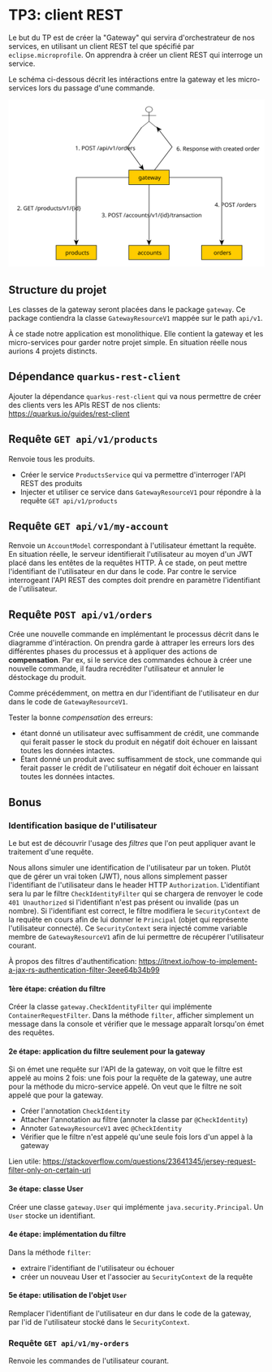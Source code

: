 # TP3: client REST

Le but du TP est de créer la "Gateway" qui servira d'orchestrateur de nos services, en utilisant un client REST tel que spécifié par `eclipse.microprofile`. On apprendra à créer un client REST qui interroge un service.

Le schéma ci-dessous décrit les intéractions entre la gateway et les micro-services lors du passage d'une commande.

![](./tp3-archi.svg)

## Structure du projet

Les classes de la gateway seront placées dans le package `gateway`. Ce package contiendra la classe `GatewayResourceV1` mappée sur le path `api/v1`.

À ce stade notre application est monolithique. Elle contient la gateway et les micro-services pour garder notre projet simple. En situation réelle nous aurions 4 projets distincts.

## Dépendance `quarkus-rest-client`

Ajouter la dépendance `quarkus-rest-client` qui va nous permettre de créer des clients vers les APIs REST de nos clients: https://quarkus.io/guides/rest-client

## Requête `GET api/v1/products`

Renvoie tous les produits.

- Créer le service `ProductsService` qui va permettre d'interroger l'API REST des produits
- Injecter et utiliser ce service dans `GatewayResourceV1` pour répondre à la requête `GET api/v1/products`

## Requête `GET api/v1/my-account`

Renvoie un `AccountModel` correspondant à l'utilisateur émettant la requête. En situation réelle, le serveur identifierait l'utilisateur au moyen d'un JWT placé dans les entêtes de la requêtes HTTP. À ce stade, on peut mettre l'identifiant de l'utilisateur en dur dans le code. Par contre le service interrogeant l'API REST des comptes doit prendre en paramètre l'identifiant de l'utilisateur.

## Requête `POST api/v1/orders`

Crée une nouvelle commande en implémentant le processus décrit dans le diagramme d'intéraction. On prendra garde à attraper les erreurs lors des différentes phases du processus et à appliquer des actions de __compensation__. Par ex, si le service des commandes échoue à créer une nouvelle commande, il faudra recréditer l'utilisateur et annuler le déstockage du produit.

Comme précédemment, on mettra en dur l'identifiant de l'utilisateur en dur dans le code de `GatewayResourceV1`.

Tester la bonne _compensation_ des erreurs:
- étant donné un utilisateur avec suffisamment de crédit, une commande qui ferait passer le stock du produit en négatif doit échouer en laissant toutes les données intactes.
- Étant donné un produit avec suffisamment de stock, une commande qui ferait passer le crédit de l'utilisateur en négatif doit échouer en laissant toutes les données intactes.

## Bonus

### Identification basique de l'utilisateur

Le but est de découvrir l'usage des _filtres_ que l'on peut appliquer avant le traitement d'une requête.

Nous allons simuler une identification de l'utilisateur par un token. Plutôt que de gérer un vrai token (JWT), nous allons simplement passer l'identifiant de l'utilisateur dans le header HTTP `Authorization`.
L'identifiant sera lu par le filtre `CheckIdentityFilter` qui se chargera de renvoyer le code `401 Unauthorized` si l'identifiant n'est pas présent ou invalide (pas un nombre). Si l'identifiant est correct, le filtre modifiera le `SecurityContext` de la requête en cours afin de lui donner le `Principal` (objet qui représente l'utilisateur connecté). Ce `SecurityContext` sera injecté comme variable membre de `GatewayResourceV1` afin de lui permettre de récupérer l'utilisateur courant.

À propos des filtres d'authentification: https://itnext.io/how-to-implement-a-jax-rs-authentication-filter-3eee64b34b99

#### 1ère étape: création du filtre

Créer la classe `gateway.CheckIdentityFilter` qui implémente `ContainerRequestFilter`. Dans la méthode `filter`, afficher simplement un message dans la console et vérifier que le message apparaît lorsqu'on émet des requêtes.

#### 2e étape: application du filtre seulement pour la gateway

Si on émet une requête sur l'API de la gateway, on voit que le filtre est appelé au moins 2 fois: une fois pour la requête de la gateway, une autre pour la méthode du micro-service appelé. On veut que le filtre ne soit appelé que pour la gateway.

- Créer l'annotation `CheckIdentity`
- Attacher l'annotation au filtre (annoter la classe par `@CheckIdentity`)
- Annoter `GatewayResourceV1` avec `@CheckIdentity`
- Vérifier que le filtre n'est appelé qu'une seule fois lors d'un appel à la gateway

Lien utile: https://stackoverflow.com/questions/23641345/jersey-request-filter-only-on-certain-uri

#### 3e étape: classe User

Créer une classe `gateway.User` qui implémente `java.security.Principal`. Un `User` stocke un identifiant.

#### 4e étape: implémentation du filtre

Dans la méthode `filter`:
- extraire l'identifiant de l'utilisateur ou échouer
- créer un nouveau User et l'associer au `SecurityContext` de la requête

#### 5e étape: utilisation de l'objet `User`

Remplacer l'identifiant de l'utilisateur en dur dans le code de la gateway, par l'id de l'utilisateur stocké dans le `SecurityContext`.

### Requête `GET api/v1/my-orders`

Renvoie les commandes de l'utilisateur courant.